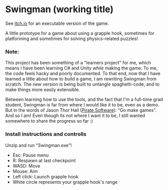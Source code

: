 # Swingman (working title)
See [itch.io](https://zony66.itch.io/swingman) for an executable version of the game.

A little prototype for a game about using a grapple hook, sometimes for platforming and sometimes for solving physics-related puzzles!

### **Note**: 
This project has been something of a "learners project" for me, which means I have been learning C# and Unity _while_ making the game. To me, the code feels hacky and poorly documented.
To that end, now that I have learned a little about how to build a game, I am rewriting Swingman from scratch. The new version is being built to untangle spaghetti-code, and to make things more easily extensible.

Between learning how to use the tools, and the fact that I'm a full-time grad student, Swingman is far from where I would like it to be, even as a demo.  
But in the words of Jason Thor Hall ([Pirate Software](https://www.youtube.com/watch?v=cFRT9E0C3XM)): "Go make games". And so I am! Even though its not where I want it to be, I still wanted somewhere to share the progress so far :)


### Install instructions and controlls
Unzip and run "Swingman.exe"! 
- Esc: Pause menu
- R: Respawn at last checkpoint
- WASD: Move
- Mouse: Aim
- Left click: Launch grapple hook
- White circle represents your grapple hook's range


